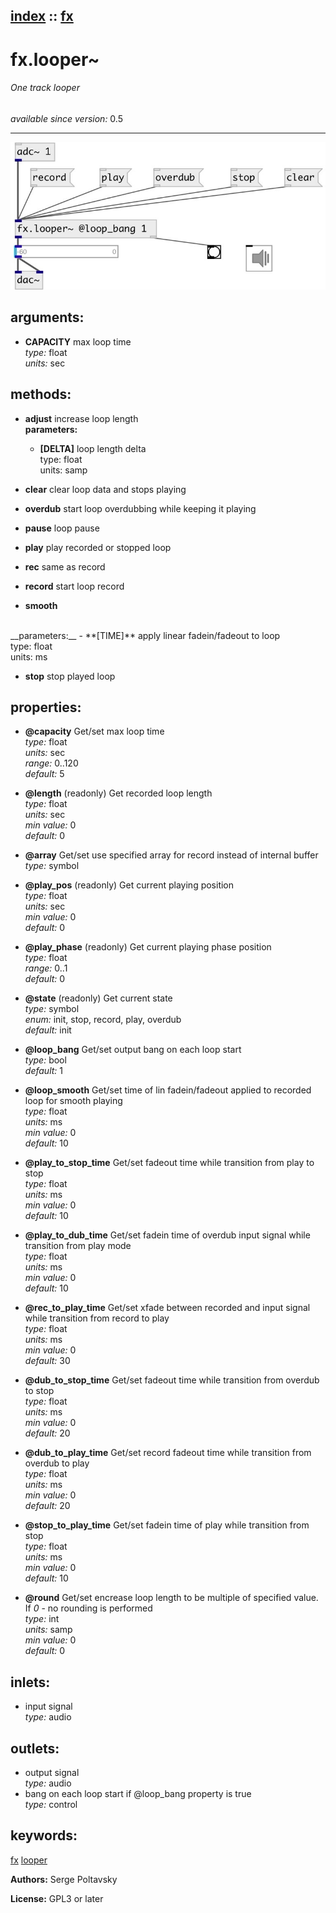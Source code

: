 [index](index.html) :: [fx](category_fx.html)
---

# fx.looper~

###### One track looper

*available since version:* 0.5

---




[![example](../examples/img/fx.looper~.jpg)](../examples/pd/fx.looper~.pd)



## arguments:

* **CAPACITY**
max loop time<br>
_type:_ float<br>
_units:_ sec<br>



## methods:

* **adjust**
increase loop length<br>
  __parameters:__
  - **[DELTA]** loop length delta<br>
    type: float <br>
    units: samp <br>

* **clear**
clear loop data and stops playing<br>

* **overdub**
start loop overdubbing while keeping it playing<br>

* **pause**
loop pause<br>

* **play**
play recorded or stopped loop<br>

* **rec**
same as record<br>

* **record**
start loop record<br>

* **smooth**
<br>
  __parameters:__
  - **[TIME]** apply linear fadein/fadeout to loop<br>
    type: float <br>
    units: ms <br>

* **stop**
stop played loop<br>




## properties:

* **@capacity** 
Get/set max loop time<br>
_type:_ float<br>
_units:_ sec<br>
_range:_ 0..120<br>
_default:_ 5<br>

* **@length** (readonly)
Get recorded loop length<br>
_type:_ float<br>
_units:_ sec<br>
_min value:_ 0<br>
_default:_ 0<br>

* **@array** 
Get/set use specified array for record instead of internal buffer<br>
_type:_ symbol<br>

* **@play_pos** (readonly)
Get current playing position<br>
_type:_ float<br>
_units:_ sec<br>
_min value:_ 0<br>
_default:_ 0<br>

* **@play_phase** (readonly)
Get current playing phase position<br>
_type:_ float<br>
_range:_ 0..1<br>
_default:_ 0<br>

* **@state** (readonly)
Get current state<br>
_type:_ symbol<br>
_enum:_ init, stop, record, play, overdub<br>
_default:_ init<br>

* **@loop_bang** 
Get/set output bang on each loop start<br>
_type:_ bool<br>
_default:_ 1<br>

* **@loop_smooth** 
Get/set time of lin fadein/fadeout applied to recorded loop for smooth playing<br>
_type:_ float<br>
_units:_ ms<br>
_min value:_ 0<br>
_default:_ 10<br>

* **@play_to_stop_time** 
Get/set fadeout time while transition from play to stop<br>
_type:_ float<br>
_units:_ ms<br>
_min value:_ 0<br>
_default:_ 10<br>

* **@play_to_dub_time** 
Get/set fadein time of overdub input signal while transition from play mode<br>
_type:_ float<br>
_units:_ ms<br>
_min value:_ 0<br>
_default:_ 10<br>

* **@rec_to_play_time** 
Get/set xfade between recorded and input signal while transition from record to play<br>
_type:_ float<br>
_units:_ ms<br>
_min value:_ 0<br>
_default:_ 30<br>

* **@dub_to_stop_time** 
Get/set fadeout time while transition from overdub to stop<br>
_type:_ float<br>
_units:_ ms<br>
_min value:_ 0<br>
_default:_ 20<br>

* **@dub_to_play_time** 
Get/set record fadeout time while transition from overdub to play<br>
_type:_ float<br>
_units:_ ms<br>
_min value:_ 0<br>
_default:_ 20<br>

* **@stop_to_play_time** 
Get/set fadein time of play while transition from stop<br>
_type:_ float<br>
_units:_ ms<br>
_min value:_ 0<br>
_default:_ 10<br>

* **@round** 
Get/set encrease loop length to be multiple of specified value. If *0* - no rounding is
performed<br>
_type:_ int<br>
_units:_ samp<br>
_min value:_ 0<br>
_default:_ 0<br>



## inlets:

* input signal<br>
_type:_ audio



## outlets:

* output signal<br>
_type:_ audio
* bang on each loop start if @loop_bang property is true<br>
_type:_ control



## keywords:

[fx](keywords/fx.html)
[looper](keywords/looper.html)






**Authors:** Serge Poltavsky




**License:** GPL3 or later





